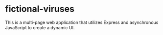 # fictional-viruses
This is a multi-page web application that utilizes Express and asynchronous JavaScript to create a dynamic UI.
